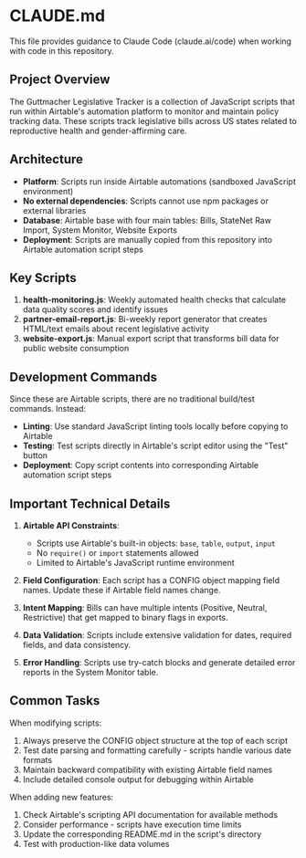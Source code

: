 # CLAUDE.md

This file provides guidance to Claude Code (claude.ai/code) when working with code in this repository.

## Project Overview

The Guttmacher Legislative Tracker is a collection of JavaScript scripts that run within Airtable's automation platform to monitor and maintain policy tracking data. These scripts track legislative bills across US states related to reproductive health and gender-affirming care.

## Architecture

- **Platform**: Scripts run inside Airtable automations (sandboxed JavaScript environment)
- **No external dependencies**: Scripts cannot use npm packages or external libraries
- **Database**: Airtable base with four main tables: Bills, StateNet Raw Import, System Monitor, Website Exports
- **Deployment**: Scripts are manually copied from this repository into Airtable automation script steps

## Key Scripts

1. **health-monitoring.js**: Weekly automated health checks that calculate data quality scores and identify issues
2. **partner-email-report.js**: Bi-weekly report generator that creates HTML/text emails about recent legislative activity
3. **website-export.js**: Manual export script that transforms bill data for public website consumption

## Development Commands

Since these are Airtable scripts, there are no traditional build/test commands. Instead:

- **Linting**: Use standard JavaScript linting tools locally before copying to Airtable
- **Testing**: Test scripts directly in Airtable's script editor using the "Test" button
- **Deployment**: Copy script contents into corresponding Airtable automation script steps

## Important Technical Details

1. **Airtable API Constraints**: 
   - Scripts use Airtable's built-in objects: `base`, `table`, `output`, `input`
   - No `require()` or `import` statements allowed
   - Limited to Airtable's JavaScript runtime environment

2. **Field Configuration**: Each script has a CONFIG object mapping field names. Update these if Airtable field names change.

3. **Intent Mapping**: Bills can have multiple intents (Positive, Neutral, Restrictive) that get mapped to binary flags in exports.

4. **Data Validation**: Scripts include extensive validation for dates, required fields, and data consistency.

5. **Error Handling**: Scripts use try-catch blocks and generate detailed error reports in the System Monitor table.

## Common Tasks

When modifying scripts:
1. Always preserve the CONFIG object structure at the top of each script
2. Test date parsing and formatting carefully - scripts handle various date formats
3. Maintain backward compatibility with existing Airtable field names
4. Include detailed console output for debugging within Airtable

When adding new features:
1. Check Airtable's scripting API documentation for available methods
2. Consider performance - scripts have execution time limits
3. Update the corresponding README.md in the script's directory
4. Test with production-like data volumes